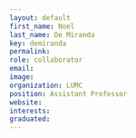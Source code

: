 ```yaml
---
layout: default
first_name: Noel
last_name: De Miranda
key: demiranda
permalink:
role: collaborator
email:
image:
organization: LUMC
position: Assistant Professor
website:
interests:
graduated:
---
```


